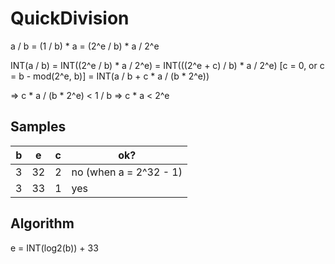 # QuickDivision

  a / b
= (1 / b) * a
= (2^e / b) * a / 2^e

  INT(a / b)
= INT((2^e / b) * a / 2^e)
= INT(((2^e + c) / b) * a / 2^e)  [c = 0, or c = b - mod(2^e, b)]
= INT(a / b + c * a / (b * 2^e))

=> c * a / (b * 2^e) < 1 / b
=> c * a < 2^e

## Samples 
 b  |  e  |  c  | ok?
--- | --- | --- | ---
 3  |  32 |  2  | no (when a = 2^32 - 1)
 3  |  33 |  1  | yes

## Algorithm
e = INT(log2(b)) + 33
